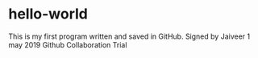 # hello-world
This is my first program written and saved in GitHub.
Signed by Jaiveer
1 may 2019 Github Collaboration Trial
